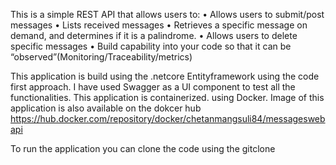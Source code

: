 This is a simple REST API that allows users to: 
•	Allows users to submit/post messages 
•	Lists received messages 
•	Retrieves a specific message on demand, and determines if it is a palindrome. 
•	Allows users to delete specific messages 
•	Build capability into your code so that it can be “observed”(Monitoring/Traceability/metrics)


This application is build using the .netcore Entityframework using the code first approach. I have used Swagger as a UI component to test all the functionalities. This application
is containerized. using Docker. Image of this application is also available on the dokcer hub https://hub.docker.com/repository/docker/chetanmangsuli84/messageswebapi

To run the application you can clone the code using the gitclone 
